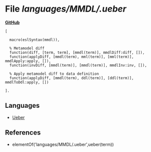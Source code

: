 # File _languages/MMDL/.ueber_
**[GitHub](https://github.com/softlang/yas/blob/master/languages/MMDL/.ueber)**
```
[

  macro(eslSyntax(mmdl)),

  % Metamodel diff
  function(diff, [term, term], [mmdl(term)], mmdlDiff:diff, []),
  function(applyDiff, [mmdl(term), mml(term)], [mml(term)], mmdlApply:apply, []),
  function(invDiff, [mmdl(term)], [mmdl(term)], mmdlInv:inv, []),

  % Apply metamodel diff to data definition
  function(applyDiff, [mmdl(term), ddl(term)], [ddl(term)], mmdlToDdl:apply, [])

].
```

## Languages
* [Ueber](../languages/Ueber.md)

## References
* elementOf('languages/MMDL/.ueber',ueber(term))
